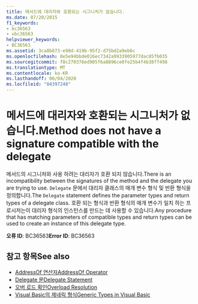 ```yaml
---
title: 메서드에 대리자와 호환되는 시그니처가 없습니다.
ms.date: 07/20/2015
f1_keywords:
- bc36563
- vbc36563
helpviewer_keywords:
- BC36563
ms.assetid: 3ca8b873-e98d-419b-95f2-d75bd2a9eb6c
ms.openlocfilehash: 8e5e94bbde016ec7342a9933905977dac85fb035
ms.sourcegitcommit: f8c270376ed905f6a8896ce0fe25b4f4b38ff498
ms.translationtype: MT
ms.contentlocale: ko-KR
ms.lasthandoff: 06/04/2020
ms.locfileid: "84397248"
---
```

# <a name="method-does-not-have-a-signature-compatible-with-the-delegate"></a><span data-ttu-id="bbf3f-102">메서드에 대리자와 호환되는 시그니처가 없습니다.</span><span class="sxs-lookup"><span data-stu-id="bbf3f-102">Method does not have a signature compatible with the delegate</span></span>
<span data-ttu-id="bbf3f-103">메서드의 시그니처와 사용 하려는 대리자가 호환 되지 않습니다.</span><span class="sxs-lookup"><span data-stu-id="bbf3f-103">There is an incompatibility between the signatures of the method and the delegate you are trying to use.</span></span> <span data-ttu-id="bbf3f-104">`Delegate` 문에서 대리자 클래스의 매개 변수 형식 및 반환 형식을 정의합니다.</span><span class="sxs-lookup"><span data-stu-id="bbf3f-104">The `Delegate` statement defines the parameter types and return types of a delegate class.</span></span> <span data-ttu-id="bbf3f-105">호환 되는 형식과 반환 형식의 매개 변수가 일치 하는 프로시저는이 대리자 형식의 인스턴스를 만드는 데 사용할 수 있습니다.</span><span class="sxs-lookup"><span data-stu-id="bbf3f-105">Any procedure that has matching parameters of compatible types and return types can be used to create an instance of this delegate type.</span></span>  
  
 <span data-ttu-id="bbf3f-106">**오류 ID**: BC36563</span><span class="sxs-lookup"><span data-stu-id="bbf3f-106">**Error ID**: BC36563</span></span>  
  
## <a name="see-also"></a><span data-ttu-id="bbf3f-107">참고 항목</span><span class="sxs-lookup"><span data-stu-id="bbf3f-107">See also</span></span>

- [<span data-ttu-id="bbf3f-108">AddressOf 연산자</span><span class="sxs-lookup"><span data-stu-id="bbf3f-108">AddressOf Operator</span></span>](../operators/addressof-operator.md)
- [<span data-ttu-id="bbf3f-109">Delegate 문</span><span class="sxs-lookup"><span data-stu-id="bbf3f-109">Delegate Statement</span></span>](../statements/delegate-statement.md)
- [<span data-ttu-id="bbf3f-110">오버 로드 확인</span><span class="sxs-lookup"><span data-stu-id="bbf3f-110">Overload Resolution</span></span>](../../programming-guide/language-features/procedures/overload-resolution.md)
- [<span data-ttu-id="bbf3f-111">Visual Basic의 제네릭 형식</span><span class="sxs-lookup"><span data-stu-id="bbf3f-111">Generic Types in Visual Basic</span></span>](../../programming-guide/language-features/data-types/generic-types.md)
